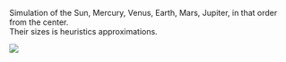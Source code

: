 Simulation of the Sun, Mercury, Venus, Earth, Mars, Jupiter, in that order from the center.  
Their sizes is heuristics approximations.

![](Solar.gif)
